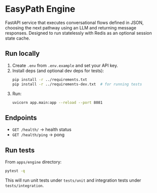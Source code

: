 # EasyPath Engine

FastAPI service that executes conversational flows defined in JSON, choosing the next pathway using an LLM and returning message responses. Designed to run statelessly with Redis as an optional session state cache.

## Run locally

1. Create `.env` from `.env.example` and set your API key.
2. Install deps (and optional dev deps for tests):
   ```bash
   pip install -r ../requirements.txt
   pip install -r ../requirements-dev.txt  # for running tests
   ```
3. Run:
   ```bash
   uvicorn app.main:app --reload --port 8081
   ```

## Endpoints

- `GET /health/` → health status
- `GET /health/ping` → pong

## Run tests

From `apps/engine` directory:

```bash
pytest -q
```

This will run unit tests under `tests/unit` and integration tests under `tests/integration`.



